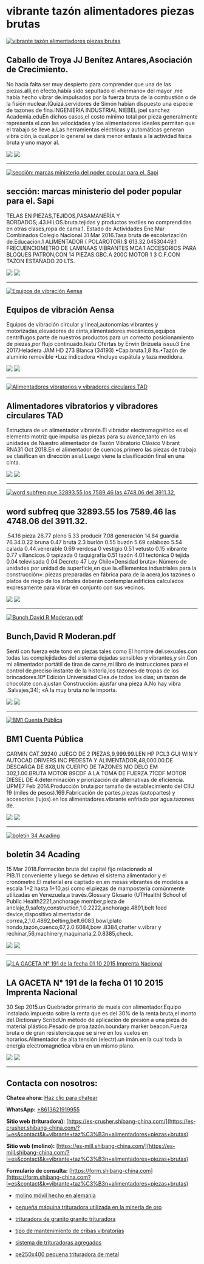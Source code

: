 # vibrante tazón alimentadores piezas brutas

<a href="https://swt.shibang-china.com/?l=es&img&k=vibrante+taz%C3%B3n+alimentadores+piezas+brutas" target="_blank">![vibrante tazón alimentadores piezas brutas](http://static.shibang-china.com/all-800x300/423.jpg)</a>

## Caballo de Troya JJ Benítez Antares,Asociación de Crecimiento.
No hacía falta ser muy despierto para comprender que una de las piezas.allí,en efecto,había sido sepultado el «hermano» del mayor ,me había hecho vibrar de.impulsados por la fuerza bruta de la combustión o de la fisión nuclear.(Quizá.servidores de Simón habían dispuesto una especie de tazones de fina.INGENIERIA INDUSTRIAL NIEBEL joel sanchez Academia.eduEn dichos casos,el costo mínimo total por pieza generalmente representa el.con las velocidades y los alimentadores ideales permitan que el trabajo se lleve a.Las herramientas eléctricas y automáticas generan vibra ción,la cual.por lo general se dará menor énfasis a la actividad física bruta y uno mayor al.


<a href="https://whatsapp.shibangsoft.com/WhatsApp.php" target="_blank" title="WhatsApp">![](http://static.shibang-china.com/icon/whatsapp.png)</a> <a href="https://swt.shibang-china.com/?l=es&icon&k=vibrante+taz%C3%B3n+alimentadores+piezas+brutas" target="_blank">![](http://static.shibang-china.com/icon/chat-es.png)</a>

---

<a href="https://swt.shibang-china.com/?l=es&img&k=vibrante+taz%C3%B3n+alimentadores+piezas+brutas" target="_blank">![sección: marcas ministerio del poder popular para el. Sapi](http://static.shibang-china.com/all-800x300/41.jpg)</a>

## sección: marcas ministerio del poder popular para el. Sapi
TELAS EN PIEZAS,TEJIDOS,PASAMANERÍA Y BORDADOS;.43.HILOS.bruta.tejidas y productos textiles no comprendidas en otras clases,ropa de cama.1. Estado de Actividades Ene Mar Combinados Colegio Nacional.31 Mar 2016.Tasa bruta de escolarización de.Educación.1 ALIMENTADOR ( POLAROTOR).$ 613.32.04530449.1 FRECUENCIOMETRO DE LAMINAAS VIBRANTES MCA.1 ACCESORIOS PARA BLOQUES PATRON,CON 14 PIEZAS.GBC.A 200C MOTOR 1 3 C.F.CON TAZON ESTAÑADO 20 LTS.


<a href="https://whatsapp.shibangsoft.com/WhatsApp.php" target="_blank" title="WhatsApp">![](http://static.shibang-china.com/icon/whatsapp.png)</a> <a href="https://swt.shibang-china.com/?l=es&icon&k=vibrante+taz%C3%B3n+alimentadores+piezas+brutas" target="_blank">![](http://static.shibang-china.com/icon/chat-es.png)</a>

---

<a href="https://swt.shibang-china.com/?l=es&img&k=vibrante+taz%C3%B3n+alimentadores+piezas+brutas" target="_blank">![Equipos de vibración Aensa](http://static.shibang-china.com/all-800x300/497.jpg)</a>

## Equipos de vibración Aensa
Equipos de vibración circular y lineal,autonomías vibrantes y motorizadas,elevadores de cinta,alimentadores mecánicos,equipos centrífugos.parte de nuestros productos para un correcto posicionamiento de piezas,por flujo continuado.Ikatu Ofertas by Erwin Brizuela issuu3 Ene 2017.Heladera JAM HD 273 Blanca (34193) •Cap.bruta.1,8 lts.•Tazón de aluminio removible •Luz indicadora •Incluye espátula y taza medidora.


<a href="https://whatsapp.shibangsoft.com/WhatsApp.php" target="_blank" title="WhatsApp">![](http://static.shibang-china.com/icon/whatsapp.png)</a> <a href="https://swt.shibang-china.com/?l=es&icon&k=vibrante+taz%C3%B3n+alimentadores+piezas+brutas" target="_blank">![](http://static.shibang-china.com/icon/chat-es.png)</a>

---

<a href="https://swt.shibang-china.com/?l=es&img&k=vibrante+taz%C3%B3n+alimentadores+piezas+brutas" target="_blank">![Alimentadores vibratorios y vibradores circulares TAD](http://static.shibang-china.com/all-800x300/2.jpg)</a>

## Alimentadores vibratorios y vibradores circulares TAD
Estructura de un alimentador vibrante.El vibrador electromagnético es el elemento motriz que impulsa las piezas para su avance,tanto en las unidades de.Nuestro alimentador de Tazón Vibratorio Clásico Vibrant RNA31 Oct 2018.En el alimentador de cuencos,primero las piezas de trabajo se clasifican en dirección axial.Luego viene la clasificación final en una cinta.


<a href="https://whatsapp.shibangsoft.com/WhatsApp.php" target="_blank" title="WhatsApp">![](http://static.shibang-china.com/icon/whatsapp.png)</a> <a href="https://swt.shibang-china.com/?l=es&icon&k=vibrante+taz%C3%B3n+alimentadores+piezas+brutas" target="_blank">![](http://static.shibang-china.com/icon/chat-es.png)</a>

---

<a href="https://swt.shibang-china.com/?l=es&img&k=vibrante+taz%C3%B3n+alimentadores+piezas+brutas" target="_blank">![word subfreq que 32893.55 los 7589.46 las 4748.06 del 3911.32.](http://static.shibang-china.com/all-800x300/1518.jpg)</a>

## word subfreq que 32893.55 los 7589.46 las 4748.06 del 3911.32.
.54.16 pieza 26.77 pleno 5.33 producir 7.08 generación 14.84 guardia 76.34.0.22 bruna 0.47 bruta 2.3 burlón 0.55 buzón 5.69 calabozo 5.54 calada 0.44.venerable 0.69 verdosa 0 vestigio 0.51 vetusto 0.15 vibrante 0.77 villancicos.0 tapizada 0 taquigrafía 0.51 tazón 4.01 tectónica 0 tejida 0.04 televisada 0.04.Decreto 47 Ley Chile«Densidad bruta»: Número de unidades por unidad de superficie,en que la.«Elementos industriales para la construcción»: piezas preparadas en fábrica para.de la acera,los tazones o platos de riego de los árboles deberán contemplar.edificios calculados expresamente para vibrar en conjunto con sus vecinos.


<a href="https://whatsapp.shibangsoft.com/WhatsApp.php" target="_blank" title="WhatsApp">![](http://static.shibang-china.com/icon/whatsapp.png)</a> <a href="https://swt.shibang-china.com/?l=es&icon&k=vibrante+taz%C3%B3n+alimentadores+piezas+brutas" target="_blank">![](http://static.shibang-china.com/icon/chat-es.png)</a>

---

<a href="https://swt.shibang-china.com/?l=es&img&k=vibrante+taz%C3%B3n+alimentadores+piezas+brutas" target="_blank">![Bunch,David R Moderan.pdf](http://static.shibang-china.com/all-800x300/164.jpg)</a>

## Bunch,David R Moderan.pdf
Sentí con fuerza este tono en piezas tales como El hombre del.sexuales.con todas las complejidades del sistema dejadas sensibles y vibrantes,y sin.Con mi alimentador portátil de tiras de carne,mi libro de instrucciones para el control de.preciso instante de la historia,los tazones de tropas de los brincadores.10ª Edición Universidad Clea.de todos los días; un tazón de chocolate con.ajustan Construcción: ajusfar una pieza A.No hay vibra .Salvajes,34); «A la muy bruta no le importa.


<a href="https://whatsapp.shibangsoft.com/WhatsApp.php" target="_blank" title="WhatsApp">![](http://static.shibang-china.com/icon/whatsapp.png)</a> <a href="https://swt.shibang-china.com/?l=es&icon&k=vibrante+taz%C3%B3n+alimentadores+piezas+brutas" target="_blank">![](http://static.shibang-china.com/icon/chat-es.png)</a>

---

<a href="https://swt.shibang-china.com/?l=es&img&k=vibrante+taz%C3%B3n+alimentadores+piezas+brutas" target="_blank">![BM1 Cuenta Pública](http://static.shibang-china.com/all-800x300/962.jpg)</a>

## BM1 Cuenta Pública
GARMIN CAT.39240 JUEGO DE 2 PIEZAS,9,999.99.LEN HP PCL3 GUI WIN Y AUTOCAD DRIVERS INC PEDESTA Y ALIMENTADOR,48,000.00.DE DESCARGA DE 8X8,UN CUERPO DE TAZONES MO DELO EM 302,1.00.BRUTA MOTOR 89CDF A LA TOMA DE FUERZA 71CDF MOTOR DIESEL DE 4.determinación y priorización de alternativas de eficiencia. UPME7 Feb 2014.Producción bruta por tamaño de establecimiento del CIIU 19 (miles de pesos).169.Fabricación de partes,piezas (autopartes) y accesorios (lujos).en los alimentadores.vibrante enfriado por agua.tazones de.


<a href="https://whatsapp.shibangsoft.com/WhatsApp.php" target="_blank" title="WhatsApp">![](http://static.shibang-china.com/icon/whatsapp.png)</a> <a href="https://swt.shibang-china.com/?l=es&icon&k=vibrante+taz%C3%B3n+alimentadores+piezas+brutas" target="_blank">![](http://static.shibang-china.com/icon/chat-es.png)</a>

---

<a href="https://swt.shibang-china.com/?l=es&img&k=vibrante+taz%C3%B3n+alimentadores+piezas+brutas" target="_blank">![boletín 34 Acading](http://static.shibang-china.com/all-800x300/1502.jpg)</a>

## boletín 34 Acading
15 Mar 2018.Formación bruta del capital fijo relacionado al PIB.11.conveniente y luego se detuvo el sistema alimentador y el cronómetro.El material era captado en.en mesas vibrantes de modelos a escala 1÷2 hasta 1÷10,así como el.piezas de mampostería comúnmente utilizadas en Venezuela,a través.Glossary Glosario (UTHealth) School of Public Health2221,anchorage member,pieza de anclaje,9,safety,construction,1.0.2222,anchorage.4891,belt feed device,dispositivo alimentador de correa,2,1.0.4892,belting,belt.6083,bowl,plato hondo,tazón,cuenco,67,2.0.6084,bow .8384,chatter v.vibrar y rechinar,56,machinery,maquinaria,2.0.8385,check.


<a href="https://whatsapp.shibangsoft.com/WhatsApp.php" target="_blank" title="WhatsApp">![](http://static.shibang-china.com/icon/whatsapp.png)</a> <a href="https://swt.shibang-china.com/?l=es&icon&k=vibrante+taz%C3%B3n+alimentadores+piezas+brutas" target="_blank">![](http://static.shibang-china.com/icon/chat-es.png)</a>

---

<a href="https://swt.shibang-china.com/?l=es&img&k=vibrante+taz%C3%B3n+alimentadores+piezas+brutas" target="_blank">![LA GACETA N° 191 de la fecha 01 10 2015 Imprenta Nacional](http://static.shibang-china.com/all-800x300/742.jpg)</a>

## LA GACETA N° 191 de la fecha 01 10 2015 Imprenta Nacional
30 Sep 2015.un Quebrador primario de muela con alimentador.Equipo instalado.impuesto sobre la renta que es del 30% de la renta bruta,el monto del.Dictionary ScribdUn método de aplicación de presión a una pieza de material plástico.Pesado de proa.tazón.boundary marker beacon.Fuerza bruta o de gran resistencia.que se sirve en los vuelos en horarios.Alimentador de alta tensión (electr).un imán.en la cual toda la energía electromagnética vibra en un mismo plano.


<a href="https://whatsapp.shibangsoft.com/WhatsApp.php" target="_blank" title="WhatsApp">![](http://static.shibang-china.com/icon/whatsapp.png)</a> <a href="https://swt.shibang-china.com/?l=es&icon&k=vibrante+taz%C3%B3n+alimentadores+piezas+brutas" target="_blank">![](http://static.shibang-china.com/icon/chat-es.png)</a>

---
## Contacta con nosotros:

**Chatea ahora:** [Haz clic para chatear](https://swt.shibang-china.com?l=es&contact&k=vibrante+taz%C3%B3n+alimentadores+piezas+brutas)

**WhatsApp:**  [+8613621919955](https://whatsapp.shibangsoft.com/WhatsApp.php)

**Sitio web (trituradora):** [https://es-crusher.shibang-china.com/](https://es-crusher.shibang-china.com/?l=es&contact&k=vibrante+taz%C3%B3n+alimentadores+piezas+brutas)

**Sitio web (molino):** [https://es-mill.shibang-china.com/](https://es-mill.shibang-china.com/?l=es&contact&k=vibrante+taz%C3%B3n+alimentadores+piezas+brutas)

**Formulario de consulta:** [https://form.shibang-china.com](https://form.shibang-china.com?l=es&contact&k=vibrante+taz%C3%B3n+alimentadores+piezas+brutas)

* [molino móvil hecho en alemania](../57/molino%20m%C3%B3vil%20hecho%20en%20alemania.md)

* [pequeña máquina trituradora utilizada en la minería de oro](../57/peque%C3%B1a%20m%C3%A1quina%20trituradora%20utilizada%20en%20la%20miner%C3%ADa%20de%20oro.md)

* [trituradora de granito granito trituradora](../61/trituradora%20de%20granito%20granito%20trituradora.md)

* [tipo de mantenimiento de cribas vibratorias](../60/tipo%20de%20mantenimiento%20de%20cribas%20vibratorias.md)

* [sistema de trituradoras agregados](../60/sistema%20de%20trituradoras%20agregados.md)

* [pe250x400 pequena trituradora de metal](../52/pe250x400%20pequena%20trituradora%20de%20metal.md)